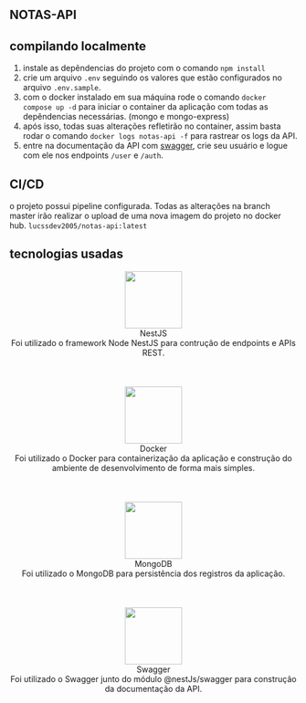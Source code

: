 ## NOTAS-API

## compilando localmente

1) instale as depêndencias do projeto com o comando ```npm install```
2) crie um arquivo ```.env``` seguindo os valores que estão configurados no arquivo ```.env.sample```.
3) com o docker instalado em sua máquina rode o comando ```docker compose up -d``` para iniciar o container da aplicação com todas as depêndencias necessárias. (mongo e mongo-express)
4) após isso, todas suas alterações refletirão no container, assim basta rodar o comando ```docker logs notas-api -f``` para rastrear os logs da API.
5) entre na documentação da API com [swagger](http://localhost:8080/swagger), crie seu usuário e logue com ele nos endpoints ```/user``` e ```/auth```.

## CI/CD
o projeto possui pipeline configurada. Todas as alterações na branch master irão realizar o upload de uma nova imagem do projeto no docker hub. ```lucssdev2005/notas-api:latest```


## tecnologias usadas

<div align="center"> 
  <img src="https://cdn.jsdelivr.net/gh/devicons/devicon@latest/icons/nestjs/nestjs-original.svg" width=100 heigth=100 />
  <div>NestJS</div>
  <div>Foi utilizado o framework Node NestJS para contrução de endpoints e APIs REST.</div>
</div>

<br/>
<br/>
<br/>

<div align="center"> 
  <img src="https://cdn.jsdelivr.net/gh/devicons/devicon@latest/icons/docker/docker-original.svg" width=100 heigth=100 />
  <div>Docker</div>
  <div>Foi utilizado o Docker para containerização da aplicação e construção do ambiente de desenvolvimento de forma mais simples.</div>
</div>


<br/>
<br/>
<br/>


<div align="center"> 
  <img src="https://cdn.jsdelivr.net/gh/devicons/devicon@latest/icons/mongodb/mongodb-original-wordmark.svg" width=100 heigth=100 />
  <div>MongoDB</div>
  <div>Foi utilizado o MongoDB para persistência dos registros da aplicação.</div>
</div>
          
<br/>
<br/>
<br/>

<div align="center"> 
  <img src="https://cdn.jsdelivr.net/gh/devicons/devicon@latest/icons/swagger/swagger-original.svg"  width=100 heigth=100 />
  <div>Swagger</div>
  <div>Foi utilizado o Swagger junto do módulo @nestJs/swagger para construção da documentação da API.</div>
</div>
